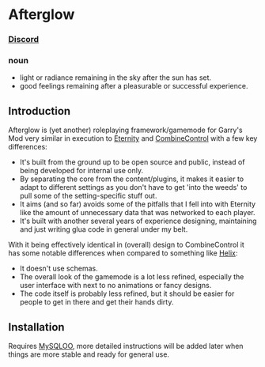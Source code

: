 # Afterglow

### [Discord](https://discord.gg/6UbUduHZBp)

### noun
* light or radiance remaining in the sky after the sun has set.
* good feelings remaining after a pleasurable or successful experience.

## Introduction

Afterglow is (yet another) roleplaying framework/gamemode for Garry's Mod very similar in execution to [Eternity](https://github.com/TacoNBanana/eternity-public) and [CombineControl](https://github.com/TacoNBanana/combinecontrol-public) with a few key differences:

- It's built from the ground up to be open source and public, instead of being developed for internal use only.
- By separating the core from the content/plugins, it makes it easier to adapt to different settings as you don't have to get 'into the weeds' to pull some of the setting-specific stuff out.
- It aims (and so far) avoids some of the pitfalls that I fell into with Eternity like the amount of unnecessary data that was networked to each player.
- It's built with another several years of experience designing, maintaining and just writing glua code in general under my belt.

With it being effectively identical in (overall) design to CombineControl it has some notable differences when compared to something like [Helix](https://github.com/NebulousCloud/helix):

- It doesn't use schemas.
- The overall look of the gamemode is a lot less refined, especially the user interface with next to no animations or fancy designs.
- The code itself is probably less refined, but it should be easier for people to get in there and get their hands dirty.

## Installation

Requires [MySQLOO](https://github.com/FredyH/MySQLOO), more detailed instructions will be added later when things are more stable and ready for general use.

